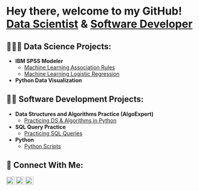 <h1>Hey there, welcome to my GitHub! <br/><a href="https://github.com/acrumx">Data Scientist</a> & <a href="https://www.linkedin.com/in/acrumx/">Software Developer</a></h1>

<h2>👨‍🔬💾 Data Science Projects:</h2>

- <b>IBM SPSS Modeler</b>
  - [Machine Learning Association Rules](https://github.com/acrumx/IBM-SPSS-Modeler-Projects/tree/main/ML-Association%20Rules)
  - [Machine Learning Logistic Regression](https://github.com/acrumx/IBM-SPSS-Modeler-Projects/tree/main/ML-Logistic-Regression)
- <b>Python Data Visualization</b>
<!--   - [Matplotlib] () -->
<h2>👨‍💻 Software Development Projects:</h2>

- <b>Data Structures and Algorithms Practice (AlgoExpert)</b>
  - [Practicing DS & Algorithms in Python](https://github.com/acrumx/Python-Code-Practice)
- <b>SQL Query Practice</b>
  - [Practicing SQL Queries](https://github.com/acrumx/SQL-Code-Practice)
- <b>Python</b>
  - [Python Scripts](https://github.com/acrumx/Python-Script-Collection)

<h2>🔗 Connect With Me:</h2>

[<img align="left" alt="acrumx | LinkedIn" width="22px" src="https://cdn.jsdelivr.net/npm/simple-icons@v3/icons/linkedin.svg" />][linkedin]
[<img align="left" alt="acrumx | CodeWars" width="22px" src="https://www.codewars.com/packs/assets/logo.61192cf7.svg" />][codewars]
[<img align="left" alt="acrumx | HackerRank" width="22px" src="https://cdn4.iconfinder.com/data/icons/logos-and-brands/512/160_Hackerrank_logo_logos-48.png" />][hackerrank]

[linkedin]: https://linkedin.com/in/acrumx
[codewars]: https://www.codewars.com/users/acrumx
[hackerrank]: https://www.hackerrank.com/acrumx?hr_r=1
<!--
**acrumx/acrumx** is a ✨ _special_ ✨ repository because its `README.md` (this file) appears on your GitHub profile.

Here are some ideas to get you started:

- 🔭 I’m currently working on ...
- 🌱 I’m currently learning ...
- 👯 I’m looking to collaborate on ...
- 🤔 I’m looking for help with ...
- 💬 Ask me about ...
- 📫 How to reach me: ...
- 😄 Pronouns: ...
- ⚡ Fun fact: ...
-->
